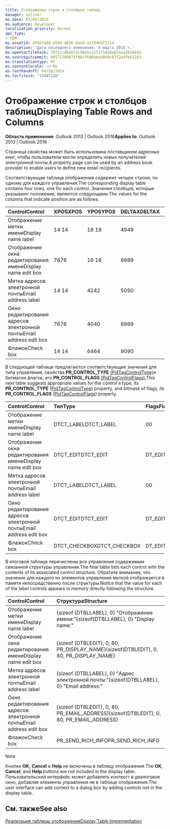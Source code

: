 ```yaml
---
title: Отображение строк и столбцов таблиц
manager: soliver
ms.date: 03/09/2015
ms.audience: Developer
localization_priority: Normal
api_type:
- COM
ms.assetid: 49567a8d-b58d-4636-bead-a1f84b4f111d
description: 'Дата последнего изменения: 9 марта 2015 г.'
ms.openlocfilehash: f9f1cc0bebf3c90a5c12f2714e8ab7eea59104da
ms.sourcegitcommit: 8657170d071f9bcf680aba50b9c07f2a4fb82283
ms.translationtype: MT
ms.contentlocale: ru-RU
ms.lasthandoff: 04/28/2019
ms.locfileid: "33407118"
---
```

# <a name="displaying-table-rows-and-columns"></a><span data-ttu-id="f6a68-103">Отображение строк и столбцов таблиц</span><span class="sxs-lookup"><span data-stu-id="f6a68-103">Displaying Table Rows and Columns</span></span>

  
  
<span data-ttu-id="f6a68-104">**Область применения**: Outlook 2013 | Outlook 2016</span><span class="sxs-lookup"><span data-stu-id="f6a68-104">**Applies to**: Outlook 2013 | Outlook 2016</span></span> 
  
 <span data-ttu-id="f6a68-105">Страница свойства может быть использована поставщиком адресных книг, чтобы пользователи могли определять новых получателей электронной почты.</span><span class="sxs-lookup"><span data-stu-id="f6a68-105">A property page can be used by an address book provider to enable users to define new email recipients.</span></span> 
  
<span data-ttu-id="f6a68-106">Соответствующая таблица отображения содержит четыре строки, по одному для каждого управления.</span><span class="sxs-lookup"><span data-stu-id="f6a68-106">The corresponding display table contains four rows, one for each control.</span></span> <span data-ttu-id="f6a68-107">Значения столбцов, которые указывают положение, являются следующими.</span><span class="sxs-lookup"><span data-stu-id="f6a68-107">The values for the columns that indicate position are as follows.</span></span>
  
|<span data-ttu-id="f6a68-108">**Control**</span><span class="sxs-lookup"><span data-stu-id="f6a68-108">**Control**</span></span>|<span data-ttu-id="f6a68-109">**XPOS**</span><span class="sxs-lookup"><span data-stu-id="f6a68-109">**XPOS**</span></span>|<span data-ttu-id="f6a68-110">**YPOS**</span><span class="sxs-lookup"><span data-stu-id="f6a68-110">**YPOS**</span></span>|<span data-ttu-id="f6a68-111">**DELTAX**</span><span class="sxs-lookup"><span data-stu-id="f6a68-111">**DELTAX**</span></span>|<span data-ttu-id="f6a68-112">**DELTAY**</span><span class="sxs-lookup"><span data-stu-id="f6a68-112">**DELTAY**</span></span>|
|:-----|:-----|:-----|:-----|:-----|
|<span data-ttu-id="f6a68-113">Отображение метки имени</span><span class="sxs-lookup"><span data-stu-id="f6a68-113">Display name label</span></span>  <br/> |<span data-ttu-id="f6a68-114">14 </span><span class="sxs-lookup"><span data-stu-id="f6a68-114">14</span></span>  <br/> |<span data-ttu-id="f6a68-115">18 </span><span class="sxs-lookup"><span data-stu-id="f6a68-115">18</span></span>  <br/> |<span data-ttu-id="f6a68-116">49</span><span class="sxs-lookup"><span data-stu-id="f6a68-116">49</span></span>  <br/> |<span data-ttu-id="f6a68-117">8 </span><span class="sxs-lookup"><span data-stu-id="f6a68-117">8</span></span>  <br/> |
|<span data-ttu-id="f6a68-118">Отображение окна редактирования имени</span><span class="sxs-lookup"><span data-stu-id="f6a68-118">Display name edit box</span></span>  <br/> |<span data-ttu-id="f6a68-119">76</span><span class="sxs-lookup"><span data-stu-id="f6a68-119">76</span></span>  <br/> |<span data-ttu-id="f6a68-120">16 </span><span class="sxs-lookup"><span data-stu-id="f6a68-120">16</span></span>  <br/> |<span data-ttu-id="f6a68-121">89</span><span class="sxs-lookup"><span data-stu-id="f6a68-121">89</span></span>  <br/> |<span data-ttu-id="f6a68-122">12 </span><span class="sxs-lookup"><span data-stu-id="f6a68-122">12</span></span>  <br/> |
|<span data-ttu-id="f6a68-123">Метка адресов электронной почты</span><span class="sxs-lookup"><span data-stu-id="f6a68-123">Email address label</span></span>  <br/> |<span data-ttu-id="f6a68-124">14 </span><span class="sxs-lookup"><span data-stu-id="f6a68-124">14</span></span>  <br/> |<span data-ttu-id="f6a68-125">42</span><span class="sxs-lookup"><span data-stu-id="f6a68-125">42</span></span>  <br/> |<span data-ttu-id="f6a68-126">50</span><span class="sxs-lookup"><span data-stu-id="f6a68-126">50</span></span>  <br/> |<span data-ttu-id="f6a68-127">8 </span><span class="sxs-lookup"><span data-stu-id="f6a68-127">8</span></span>  <br/> |
|<span data-ttu-id="f6a68-128">Окно редактирования адресов электронной почты</span><span class="sxs-lookup"><span data-stu-id="f6a68-128">Email address edit box</span></span>  <br/> |<span data-ttu-id="f6a68-129">76</span><span class="sxs-lookup"><span data-stu-id="f6a68-129">76</span></span>  <br/> |<span data-ttu-id="f6a68-130">40</span><span class="sxs-lookup"><span data-stu-id="f6a68-130">40</span></span>  <br/> |<span data-ttu-id="f6a68-131">89</span><span class="sxs-lookup"><span data-stu-id="f6a68-131">89</span></span>  <br/> |<span data-ttu-id="f6a68-132">12 </span><span class="sxs-lookup"><span data-stu-id="f6a68-132">12</span></span>  <br/> |
|<span data-ttu-id="f6a68-133">Флажок</span><span class="sxs-lookup"><span data-stu-id="f6a68-133">Check box</span></span>  <br/> |<span data-ttu-id="f6a68-134">14 </span><span class="sxs-lookup"><span data-stu-id="f6a68-134">14</span></span>  <br/> |<span data-ttu-id="f6a68-135">64</span><span class="sxs-lookup"><span data-stu-id="f6a68-135">64</span></span>  <br/> |<span data-ttu-id="f6a68-136">90</span><span class="sxs-lookup"><span data-stu-id="f6a68-136">90</span></span>  <br/> |<span data-ttu-id="f6a68-137">12 </span><span class="sxs-lookup"><span data-stu-id="f6a68-137">12</span></span>  <br/> |
   
<span data-ttu-id="f6a68-138">В следующей таблице предлагаются соответствующие значения для типа управления, свойства **PR_CONTROL_TYPE** [(PidTagControlType)](pidtagcontroltype-canonical-property.md)и битмаски флагов, его **PR_CONTROL_FLAGS** [(PidTagControlFlags).](pidtagcontrolflags-canonical-property.md)</span><span class="sxs-lookup"><span data-stu-id="f6a68-138">This next table suggests appropriate values for the control's type, its **PR_CONTROL_TYPE** ([PidTagControlType](pidtagcontroltype-canonical-property.md)) property, and bitmask of flags, its **PR_CONTROL_FLAGS** ([PidTagControlFlags](pidtagcontrolflags-canonical-property.md)) property.</span></span>
  
|<span data-ttu-id="f6a68-139">**Control**</span><span class="sxs-lookup"><span data-stu-id="f6a68-139">**Control**</span></span>|<span data-ttu-id="f6a68-140">**Тип**</span><span class="sxs-lookup"><span data-stu-id="f6a68-140">**Type**</span></span>|<span data-ttu-id="f6a68-141">**Flags**</span><span class="sxs-lookup"><span data-stu-id="f6a68-141">**Flags**</span></span>|
|:-----|:-----|:-----|
|<span data-ttu-id="f6a68-142">Отображение метки имени</span><span class="sxs-lookup"><span data-stu-id="f6a68-142">Display name label</span></span>  <br/> |<span data-ttu-id="f6a68-143">DTCT_LABEL</span><span class="sxs-lookup"><span data-stu-id="f6a68-143">DTCT_LABEL</span></span>  <br/> |<span data-ttu-id="f6a68-144">0</span><span class="sxs-lookup"><span data-stu-id="f6a68-144">0</span></span>  <br/> |
|<span data-ttu-id="f6a68-145">Отображение окна редактирования имени</span><span class="sxs-lookup"><span data-stu-id="f6a68-145">Display name edit box</span></span>  <br/> |<span data-ttu-id="f6a68-146">DTCT_EDIT</span><span class="sxs-lookup"><span data-stu-id="f6a68-146">DTCT_EDIT</span></span>  <br/> |<span data-ttu-id="f6a68-147">DT_EDITABLE</span><span class="sxs-lookup"><span data-stu-id="f6a68-147">DT_EDITABLE</span></span> | <span data-ttu-id="f6a68-148">DT_REQUIRED</span><span class="sxs-lookup"><span data-stu-id="f6a68-148">DT_REQUIRED</span></span>  <br/> |
|<span data-ttu-id="f6a68-149">Метка адресов электронной почты</span><span class="sxs-lookup"><span data-stu-id="f6a68-149">Email address label</span></span>  <br/> |<span data-ttu-id="f6a68-150">DTCT_LABEL</span><span class="sxs-lookup"><span data-stu-id="f6a68-150">DTCT_LABEL</span></span>  <br/> |<span data-ttu-id="f6a68-151">0</span><span class="sxs-lookup"><span data-stu-id="f6a68-151">0</span></span>  <br/> |
|<span data-ttu-id="f6a68-152">Окно редактирования адресов электронной почты</span><span class="sxs-lookup"><span data-stu-id="f6a68-152">Email address edit box</span></span>  <br/> |<span data-ttu-id="f6a68-153">DTCT_EDIT</span><span class="sxs-lookup"><span data-stu-id="f6a68-153">DTCT_EDIT</span></span>  <br/> |<span data-ttu-id="f6a68-154">DT_EDITABLE</span><span class="sxs-lookup"><span data-stu-id="f6a68-154">DT_EDITABLE</span></span> | <span data-ttu-id="f6a68-155">DT_REQUIRED</span><span class="sxs-lookup"><span data-stu-id="f6a68-155">DT_REQUIRED</span></span>  <br/> |
|<span data-ttu-id="f6a68-156">Флажок</span><span class="sxs-lookup"><span data-stu-id="f6a68-156">Check box</span></span>  <br/> |<span data-ttu-id="f6a68-157">DTCT_CHECKBOX</span><span class="sxs-lookup"><span data-stu-id="f6a68-157">DTCT_CHECKBOX</span></span>  <br/> |<span data-ttu-id="f6a68-158">DT_EDITABLE</span><span class="sxs-lookup"><span data-stu-id="f6a68-158">DT_EDITABLE</span></span>  <br/> |
   
<span data-ttu-id="f6a68-159">В итоговой таблице перечислены все управления содержимым связанной структуры управления.</span><span class="sxs-lookup"><span data-stu-id="f6a68-159">The final table lists each control with the contents of its associated control structure.</span></span> <span data-ttu-id="f6a68-160">Обратите внимание, что значение для каждого из элементов управления меткой отображается в памяти непосредственно после структуры.</span><span class="sxs-lookup"><span data-stu-id="f6a68-160">Notice that the value for each of the label controls appears in memory directly following the structure.</span></span>
  
|<span data-ttu-id="f6a68-161">**Control**</span><span class="sxs-lookup"><span data-stu-id="f6a68-161">**Control**</span></span>|<span data-ttu-id="f6a68-162">**Структура**</span><span class="sxs-lookup"><span data-stu-id="f6a68-162">**Structure**</span></span>|
|:-----|:-----|
|<span data-ttu-id="f6a68-163">Отображение метки имени</span><span class="sxs-lookup"><span data-stu-id="f6a68-163">Display name label</span></span>  <br/> |<span data-ttu-id="f6a68-164">{sizeof (DTBLLABEL), 0} "Отображение имени:"</span><span class="sxs-lookup"><span data-stu-id="f6a68-164">{sizeof(DTBLLABEL), 0} "Display name:"</span></span>  <br/> |
|<span data-ttu-id="f6a68-165">Отображение окна редактирования имени</span><span class="sxs-lookup"><span data-stu-id="f6a68-165">Display name edit box</span></span>  <br/> |<span data-ttu-id="f6a68-166">{sizeof (DTBLEDIT), 0, 80, PR_DISPLAY_NAME}</span><span class="sxs-lookup"><span data-stu-id="f6a68-166">{sizeof(DTBLEDIT), 0, 80, PR_DISPLAY_NAME}</span></span>  <br/> |
|<span data-ttu-id="f6a68-167">Метка адресов электронной почты</span><span class="sxs-lookup"><span data-stu-id="f6a68-167">Email address label</span></span>  <br/> |<span data-ttu-id="f6a68-168">{sizeof (DTBLLABEL), 0} "Адрес электронной почты:"</span><span class="sxs-lookup"><span data-stu-id="f6a68-168">{sizeof(DTBLLABEL), 0} "Email address:"</span></span>  <br/> |
|<span data-ttu-id="f6a68-169">Окно редактирования адресов электронной почты</span><span class="sxs-lookup"><span data-stu-id="f6a68-169">Email address edit box</span></span>  <br/> |<span data-ttu-id="f6a68-170">{sizeof (DTBLEDIT), 0, 80, PR_EMAIL_ADDRESS}</span><span class="sxs-lookup"><span data-stu-id="f6a68-170">{sizeof(DTBLEDIT), 0, 80, PR_EMAIL_ADDRESS}</span></span>  <br/> |
|<span data-ttu-id="f6a68-171">Флажок</span><span class="sxs-lookup"><span data-stu-id="f6a68-171">Check box</span></span>  <br/> |<span data-ttu-id="f6a68-172">PR_SEND_RICH_INFO</span><span class="sxs-lookup"><span data-stu-id="f6a68-172">PR_SEND_RICH_INFO</span></span>  <br/> |
   
> [!NOTE]
> <span data-ttu-id="f6a68-173">Кнопки **OK,** **Cancel** и **Help** не включены в таблицу отображения.</span><span class="sxs-lookup"><span data-stu-id="f6a68-173">The **OK**, **Cancel**, and **Help** buttons are not included in the display table.</span></span> <span data-ttu-id="f6a68-174">Пользовательский интерфейс может добавлять контекст в диалоговое окно, добавляя элементы управления не в таблице отображения.</span><span class="sxs-lookup"><span data-stu-id="f6a68-174">The user interface can add context to a dialog box by adding controls not in the display table.</span></span> 
  
## <a name="see-also"></a><span data-ttu-id="f6a68-175">См. также</span><span class="sxs-lookup"><span data-stu-id="f6a68-175">See also</span></span>



[<span data-ttu-id="f6a68-176">Реализация таблицы отображения</span><span class="sxs-lookup"><span data-stu-id="f6a68-176">Display Table Implementation</span></span>](display-table-implementation.md)

